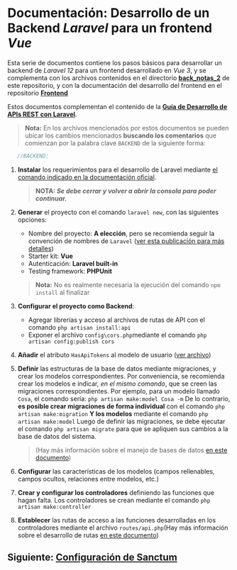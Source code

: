 # Documentación: Desarrollo de un Backend _Laravel_ para un frontend _Vue_

Esta serie de documentos contiene los pasos básicos para desarrollar un backend de _Laravel 12_ para un frontend desarrollado en _Vue 3_, y se complementa con los archivos contenidos en el directorio [**back_notas_2**][l6] de este repositorio, y con la documentación del desarrollo del frontend en el repositorio [**Frontend**][l7]

Estos documentos complementan el contenido de la **[Guía de Desarrollo de APIs REST con Laravel][l9]**.

> **Nota:** En los archivos mencionados por estos documentos se pueden ubicar los cambios mencionados **buscando los comentarios** que comienzan por la palabra clave `BACKEND` de la siguiente forma:

~~~php
   //BACKEND: 
~~~

1. **Instalar** los requerimientos para el desarrollo de Laravel mediante [el comando indicado en la documentación oficial][l1].

   > **NOTA: _Se debe cerrar y volver a abrir la consola para poder continuar._**

2. **Generar** el proyecto con el comando `laravel new`, con las siguientes opciones:
   - Nombre del proyecto: **A elección**, pero se recomienda seguir la convención de nombres de `Laravel` ([ver esta publicación para más detalles][l8])
   - Starter kit: **Vue**
   - Autenticación: **Laravel built-in**
   - Testing framework: **PHPUnit**
   > **Nota:** No es realmente necesaria la ejecución del comando `npm install` al finalizar

3. **Configurar el proyecto como Backend**:
   - Agregar librerías y acceso al archivos de rutas de API con el comando `php artisan install:api`
   - Exponer el archivo `config\cors.php`mediante el comando `php artisan config:publish cors`

4. **Añadir** el atributo `HasApiTokens` al modelo de usuario ([ver archivo][l2])

5. **Definir** las estructuras de la base de datos mediante migraciones, y crear los modelos correspondientes. Por conveniencia, se recomienda crear los modelos e indicar, _en el mismo comando_, que se creen las migraciones correspondientes.
   Por ejemplo, para un modelo llamado `Cosa`, el comando sería: `php artisan make:model Cosa -m`
   De lo contrario, **es posible crear migraciones de forma individual** con el comando `php artisan make:migration`
   **Y los modelos** mediante el comando `php artisan make:model`
   Luego de definir las migraciones, se debe ejecutar el comando `php artisan migrate` para que se apliquen sus cambios a la base de datos del sistema.
   > (Hay más información sobre el manejo de bases de datos [en este documento][l3])

6. **Configurar** las características de los modelos (campos rellenables, campos ocultos, relaciones entre modelos, etc.)

7. **Crear y configurar los controladores** definiendo las funciones que hagan falta. Los controladores se crean mediante el comando `php artisan make:controller`

8. **Establecer** las rutas de acceso a las funciones desarrolladas en los controladores mediante el archivo `routes/api.php`(Hay más información sobre el desarrollo de rutas [en este documento][l4])

## Siguiente: [Configuración de Sanctum][l5]

[l1]:https://laravel.com/docs/12.x/installation
[l2]:../app/Models/User.php
[l3]:BasesDeDatosEnLaravel.md
[l4]:RutasDeLaravel.md
[l5]:ConfiguracionDeSanctum.md
[l6]:../back_notas_2/
[l7]:https://github.com/kurotori/Frontend/tree/main/EjemplosBase/notas-base
[l8]:https://github.com/alexeymezenin/laravel-best-practices/blob/master/spanish.md#sigue-la-convenci%C3%B3n-de-laravel-para-los-nombres
[l9]:https://docs.google.com/document/d/e/2PACX-1vQeM-NoqZRWMX-9AZqMNgVnXInmweh8gW9d6Xi-SrguWBC9MrpVztjvAvDOT3LdwImd7QYJMxvzQGwG/pub